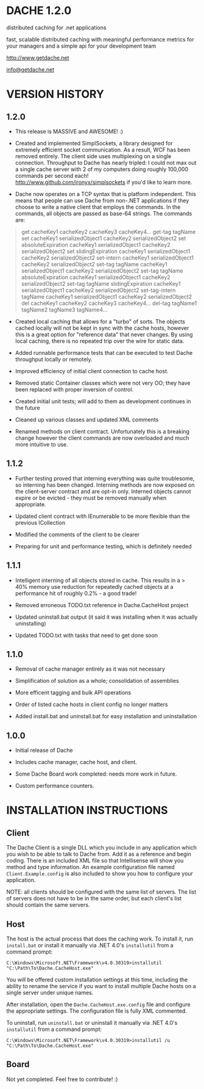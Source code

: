 DACHE 1.2.0
===========


distributed caching for .net applications 

fast, scalable distributed caching with meaningful performance metrics for your managers and a simple api for your development team

http://www.getdache.net

info@getdache.net


VERSION HISTORY
============================================


1.2.0
------------------


- This release is MASSIVE and AWESOME! :)

- Created and implemented SimplSockets, a library designed for extremely efficient socket communication. As a result, WCF has been removed entirely. The client side uses multiplexing on a single connection. Throughput to Dache has nearly tripled: I could not max out a single cache server with 2 of my computers doing roughly 100,000 commands per second each! http://www.github.com/ironyx/simplsockets if you'd like to learn more.

- Dache now operates on a TCP syntax that is platform independent. This means that people can use Dache from non-.NET applications if they choose to write a native client that employs the commands. In the commands, all objects are passed as base-64 strings. The commands are:

> get cacheKey1 cacheKey2 cacheKey3 cacheKey4...
> get-tag tagName
> set cacheKey1 serializedObject1 cacheKey2 serializedObject2
> set absoluteExpiration cacheKey1 serializedObject1 cacheKey2 serializedObject2
> set slidingExpiration cacheKey1 serializedObject1 cacheKey2 serializedObject2
> set-intern cacheKey1 serializedObject1 cacheKey2 serializedObject2
> set-tag tagName cacheKey1 serializedObject1 cacheKey2 serializedObject2
> set-tag tagName absoluteExpiration cacheKey1 serializedObject1 cacheKey2 serializedObject2
> set-tag tagName slidingExpiration cacheKey1 serializedObject1 cacheKey2 serializedObject2
> set-tag-intern tagName cacheKey1 serializedObject1 cacheKey2 serializedObject2
> del cacheKey1 cacheKey2 cacheKey3 cacheKey4...
> del-tag tagName1 tagName2 tagName3 tagName4...

- Created local caching that allows for a "turbo" of sorts. The objects cached locally will not be kept in sync with the cache hosts, however this is a great option for "reference data" that never changes. By using local caching, there is no repeated trip over the wire for static data.

- Added runnable performance tests that can be executed to test Dache throughput locally or remotely.

- Improved efficiency of initial client connection to cache host.

- Removed static Container classes which were not very OO; they have been replaced with proper inversion of control.

- Created initial unit tests; will add to them as development continues in the future

- Cleaned up various classes and updated XML comments

- Renamed methods on client contract. Unfortunately this is a breaking change however the client commands are now overloaded and much more intuitive to use.


1.1.2
------------------


- Further testing proved that interning everything was quite troublesome, so interning has been changed. Interning methods are now exposed on the client-server contract and are opt-in only. Interned objects cannot expire or be evicted - they must be removed manually when appropriate.

- Updated client contract with IEnumerable<T> to be more flexible than the previous ICollection<T>

- Modified the comments of the client to be clearer

- Preparing for unit and performance testing, which is definitely needed


1.1.1
------------------


- Intelligent interning of all objects stored in cache. This results in a > 40% memory use reduction for repeatedly cached objects at a performance hit of roughly 0.2% - a good trade!

- Removed erroneous TODO.txt reference in Dache.CacheHost project

- Updated uninstall.bat output (it said it was installing when it was actually uninstalling)

- Updated TODO.txt with tasks that need to get done soon


1.1.0
------------------


- Removal of cache manager entirely as it was not necessary

- Simplification of solution as a whole; consolidation of assemblies

- More efficent tagging and bulk API operations

- Order of listed cache hosts in client config no longer matters

- Added install.bat and uninstall.bat for easy installation and uninstallation


1.0.0
------------------


- Initial release of Dache

- Includes cache manager, cache host, and client.

- Some Dache Board work completed: needs more work in future.

- Custom performance counters.


INSTALLATION INSTRUCTIONS
============================================


Client
--------


The Dache Client is a single DLL which you include in any application which you wish to be able 
to talk to Dache from. Add it as a reference and begin coding. There is an included XML file so 
that Intellisense will show you method and type information. An example configuration file named 
`Client.Example.config` is also included to show you how to configure your application.

NOTE: all clients should be configured with the same list of servers. The list of servers does 
not have to be in the same order, but each client's list should contain the same servers.


Host
--------


The host is the actual process that does the caching work. To install it, run `install.bat` or
install it manually via .NET 4.0's `installutil` from a command prompt:

    C:\Windows\Microsoft.NET\Framework\v4.0.30319>installutil "C:\Path\To\Dache.CacheHost.exe"

You will be offered custom installation settings at this time, including the ability to rename the 
service if you want to install multiple Dache hosts on a single server under unique names.

After installation, open the `Dache.CacheHost.exe.config` file and configure the appropriate 
settings. The configuration file is fully XML commented.

To uninstall, run `uninstall.bat` or uninstall it manually via .NET 4.0's `installutil` from a command prompt:

    C:\Windows\Microsoft.NET\Framework\v4.0.30319>installutil /u "C:\Path\To\Dache.CacheHost.exe"


Board
--------


Not yet completed. Feel free to contribute! :)
